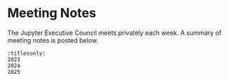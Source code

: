 # Meeting Notes

The Jupyter Executive Council meets privately each week. A summary of meeting notes is posted below.

```{toctree}
:titlesonly:
2023
2024
2025
```
